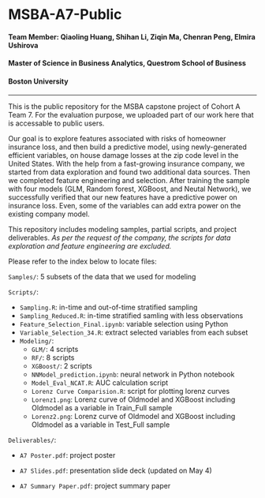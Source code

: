 # MSBA-A7-Public

#### Team Member: Qiaoling Huang, Shihan Li, Ziqin Ma, Chenran Peng, Elmira Ushirova

#### Master of Science in Business Analytics, Questrom School of Business

#### Boston University

----------------------------

This is the public repository for the MSBA capstone project of Cohort A Team 7. For the evaluation purpose, we uploaded part of our work here that is accessable to public users.

Our goal is to explore features associated with risks of homeowner insurance loss, and then build a predictive model, using newly-generated efficient variables, on house damage losses at the zip code level in the United States. With the help from a fast-growing insurance company, we started from data exploration and found two additional data sources. Then we completed feature engineering and selection. After training the sample with four models (GLM, Random forest, XGBoost, and Neutal Network), we successfully verified that our new features have a predictive power on insurance loss. Even, some of the variables can add extra power on the existing company model.

This repository includes modeling samples, partial scripts, and project deliverables. 
*As per the request of the company, the scripts for data exploration and feature engineering are excluded.*

Please refer to the index below to locate files:

`Samples/`: 5 subsets of the data that we used for modeling

`Scripts/`:
* `Sampling.R`: in-time and out-of-time stratified sampling
* `Sampling_Reduced.R`: in-time stratified samling with less observations
* `Feature_Selection_Final.ipynb`: variable selection using Python
* `Variable_Selection_34.R`: extract selected variables from each subset
* `Modeling/`:
   - `GLM/`: 4 scripts
   - `RF/`: 8 scripts
   - `XGBoost/`: 2 scripts
   - `NNModel_prediction.ipynb`: neural network in Python notebook
   - `Model_Eval_NCAT.R`: AUC calculation script
   - `Lorenz Curve Comparision.R`: script for plotting lorenz curves
   - `Lorenz1.png`: Lorenz curve of Oldmodel and XGBoost including Oldmodel as a variable in Train_Full sample
   - `Lorenz2.png`: Lorenz curve of Oldmodel and XGBoost including Oldmodel as a variable in Test_Full sample
   
`Deliverables/`:

* `A7 Poster.pdf`: project poster

* `A7 Slides.pdf`: presentation slide deck (updated on May 4)

* `A7 Summary Paper.pdf`: project summary paper


